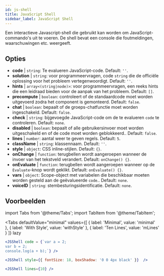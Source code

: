 ```yaml
---
id: js-shell
title: JavaScript Shell
sidebar_label: JavaScript Shell
---
```


Een interactieve Javascript-shell die gebruikt kan worden om JavaScript-commando's uit te voeren. De shell bevat een console die foutmeldingen, waarschuwingen etc. weergeeft.

## Opties

* __code__ | `string`: Te evalueren JavaScript-code. Default: `''`.
* __solution__ | `string`: voor programmeervragen, code `string` die de officiële oplossing voor het probleem vertegenwoordigt. Default: `''`.
* __hints__ | `array<(string|node)>`: voor programmeervragen, een reeks hints die een leidraad bieden voor de aanpak van het probleem. Default: `[]`.
* __precompute__ | `boolean`: controleert of de standaardcode moet worden uitgevoerd zodra het component is gemonteerd. Default: `false`.
* __chat__ | `boolean`: bepaalt of de groeps-chatfunctie moet worden ingeschakeld. Default: `false`.
* __check__ | `string`: bijgevoegde JavaScript-code om de te evalueren `code` te controleren. Default: `none`.
* __disabled__ | `boolean`: bepaalt of alle gebruikersinvoer moet worden uitgeschakeld en of de code moet worden geblokkeerd.. Default: `false`.
* __lines__ | `number`: aantal weer te geven regels. Default: `5`.
* __className__ | `string`: klassennaam. Default: `''`.
* __style__ | `object`: CSS inline-stijlen. Default: `{}`.
* __onChange__ | `function`: terugbellen wordt aangeroepen wanneer de invoer van het tekstveld verandert. Default: `onChange() {}`.
* __onEvaluate__ | `function`: terugbellen wordt aangeroepen wanneer op de `Evaluate`-knop wordt geklikt. Default: `onEvaluate() {}`.
* __vars__ | `object`: Scope-object met variabelen die beschikbaar moeten worden gesteld aan de geëvalueerde `code`.. Default: `none`.
* __voiceID__ | `string`: stembesturingsidentificatie. Default: `none`.


## Voorbeelden

import Tabs from '@theme/Tabs';
import TabItem from '@theme/TabItem';

<Tabs
    defaultValue="minimal"
    values={[
        { label: 'Minimal', value: 'minimal' },
        { label: 'With Style', value: 'withStyle' },
        { label: 'Ten Lines', value: 'mLines' }
    ]}
    lazy
>

<TabItem value="minimal">

```jsx live
<JSShell code = {`var a = 2; 
var b = 2;
console.log(a + b);`} />
```

</TabItem>

<TabItem value="withStyle">

```jsx live
<JSShell style={{ fontSize: 18, boxShadow: '0 0 4px black' }}  />
```

</TabItem>

<TabItem value="mLines">

```jsx live
<JSShell lines={10} />
```

</TabItem>

</Tabs>





